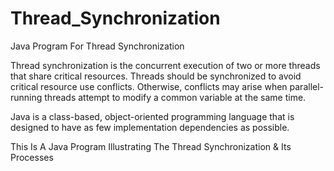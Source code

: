 # Thread_Synchronization
Java Program For Thread Synchronization

Thread synchronization is the concurrent execution of two or more threads that share critical resources. Threads should be synchronized to avoid critical resource use conflicts. Otherwise, conflicts may arise when parallel-running threads attempt to modify a common variable at the same time.

Java is a class-based, object-oriented programming language that is designed to have as few implementation dependencies as possible.

This Is A Java Program Illustrating The Thread Synchronization & Its Processes
